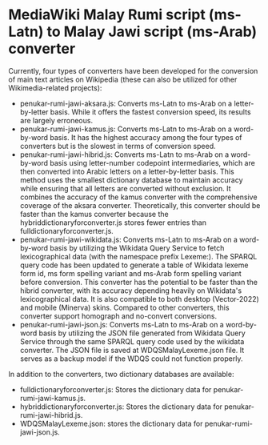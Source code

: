 # MediaWiki Malay Rumi script (ms-Latn) to Malay Jawi script (ms-Arab) converter
Currently, four types of converters have been developed for the conversion of main text articles on Wikipedia (these can also be utilized for other Wikimedia-related projects):

* penukar-rumi-jawi-aksara.js: Converts ms-Latn to ms-Arab on a letter-by-letter basis. While it offers the fastest conversion speed, its results are largely erroneous.
* penukar-rumi-jawi-kamus.js: Converts ms-Latn to ms-Arab on a word-by-word basis. It has the highest accuracy among the four types of converters but is the slowest in terms of conversion speed.
* penukar-rumi-jawi-hibrid.js: Converts ms-Latn to ms-Arab on a word-by-word basis using letter-number codepoint intermediaries, which are then converted into Arabic letters on a letter-by-letter basis. This method uses the smallest dictionary database to maintain accuracy while ensuring that all letters are converted without exclusion. It combines the accuracy of the kamus converter with the comprehensive coverage of the aksara converter. Theoretically, this converter should be faster than the kamus converter because the hybriddictionaryforconverter.js stores fewer entries than fulldictionaryforconverter.js.
* penukar-rumi-jawi-wikidata.js: Converts ms-Latn to ms-Arab on a word-by-word basis by utilizing the Wikidata Query Service to fetch lexicographical data (with the namespace prefix Lexeme:). The SPARQL query code has been updated to generate a table of Wikidata lexeme form id, ms form spelling variant and ms-Arab form spelling variant before conversion. This converter has the potential to be faster than the hibrid converter, with its accuracy depending heavily on Wikidata's lexicographical data. It is also compatible to both desktop (Vector-2022) and mobile (Minerva) skins. Compared to other converters, this converter support homograph and no-convert conversions.
* penukar-rumi-jawi-json.js: Converts ms-Latn to ms-Arab on a word-by-word basis by utilizing the JSON file generated from Wikidata Query Service through the same SPARQL query code used by the wikidata converter. The JSON file is saved at WDQSMalayLexeme.json file. It serves as a backup model if the WDQS could not function properly.

In addition to the converters, two dictionary databases are available:

* fulldictionaryforconverter.js: Stores the dictionary data for penukar-rumi-jawi-kamus.js.
* hybriddictionaryforconverter.js: Stores the dictionary data for penukar-rumi-jawi-hibrid.js.
* WDQSMalayLexeme.json: stores the dictionary data for penukar-rumi-jawi-json.js.

